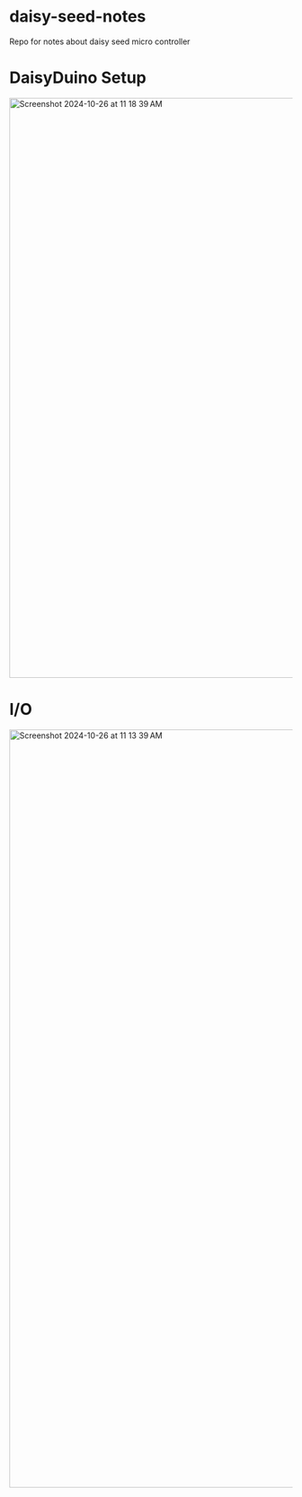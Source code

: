 # daisy-seed-notes
Repo for notes about daisy seed micro controller
# DaisyDuino Setup
<img width="1032" alt="Screenshot 2024-10-26 at 11 18 39 AM" src="https://github.com/user-attachments/assets/3a0620e9-b021-47dc-b953-86894a88e744">

# I/O
<img width="1349" alt="Screenshot 2024-10-26 at 11 13 39 AM" src="https://github.com/user-attachments/assets/f2c93a05-5612-4a4b-83bc-ad3609017ad9">
